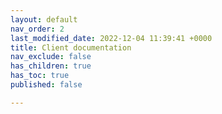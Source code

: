 ```yaml
---
layout: default
nav_order: 2
last_modified_date: 2022-12-04 11:39:41 +0000
title: Client documentation
nav_exclude: false
has_children: true
has_toc: true
published: false

---
```

